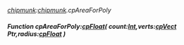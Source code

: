 _[chipmunk](../../modules/chipmunk/chipmunk-module.md):[chipmunk](../../modules/chipmunk/chipmunk-module.md).cpAreaForPoly_
##### Function cpAreaForPoly:[cpFloat](../../modules/chipmunk/chipmunk-cpfloat.md)( count:[Int](../../modules/wonkey/wonkey-types-int.md),verts:[cpVect](../../modules/chipmunk/chipmunk-cpvect.md) Ptr,radius:[cpFloat](../../modules/chipmunk/chipmunk-cpfloat.md) )
